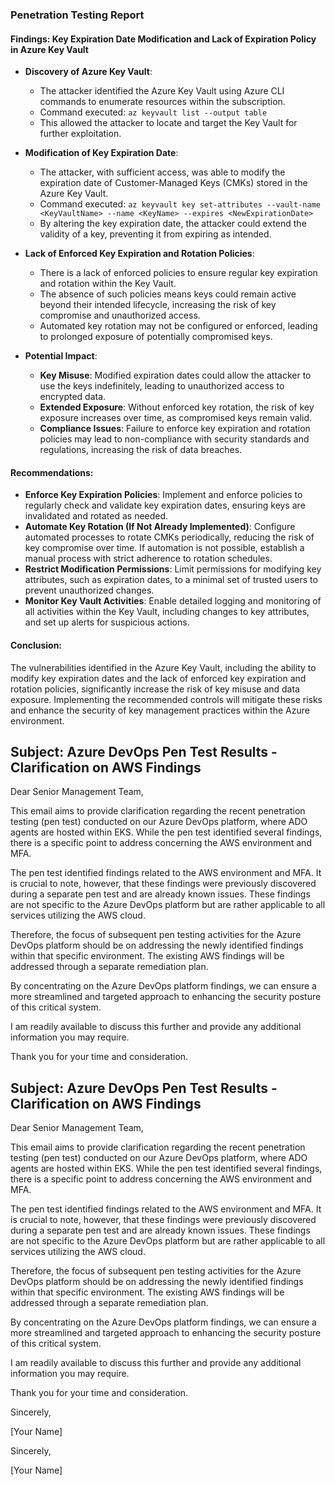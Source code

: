 ### Penetration Testing Report

#### Findings: Key Expiration Date Modification and Lack of Expiration Policy in Azure Key Vault

- **Discovery of Azure Key Vault**:
  - The attacker identified the Azure Key Vault using Azure CLI commands to enumerate resources within the subscription.
  - Command executed: `az keyvault list --output table`
  - This allowed the attacker to locate and target the Key Vault for further exploitation.

- **Modification of Key Expiration Date**:
  - The attacker, with sufficient access, was able to modify the expiration date of Customer-Managed Keys (CMKs) stored in the Azure Key Vault.
  - Command executed: `az keyvault key set-attributes --vault-name <KeyVaultName> --name <KeyName> --expires <NewExpirationDate>`
  - By altering the key expiration date, the attacker could extend the validity of a key, preventing it from expiring as intended.

- **Lack of Enforced Key Expiration and Rotation Policies**:
  - There is a lack of enforced policies to ensure regular key expiration and rotation within the Key Vault.
  - The absence of such policies means keys could remain active beyond their intended lifecycle, increasing the risk of key compromise and unauthorized access.
  - Automated key rotation may not be configured or enforced, leading to prolonged exposure of potentially compromised keys.

- **Potential Impact**:
  - **Key Misuse**: Modified expiration dates could allow the attacker to use the keys indefinitely, leading to unauthorized access to encrypted data.
  - **Extended Exposure**: Without enforced key rotation, the risk of key exposure increases over time, as compromised keys remain valid.
  - **Compliance Issues**: Failure to enforce key expiration and rotation policies may lead to non-compliance with security standards and regulations, increasing the risk of data breaches.

#### Recommendations:

- **Enforce Key Expiration Policies**: Implement and enforce policies to regularly check and validate key expiration dates, ensuring keys are invalidated and rotated as needed.
- **Automate Key Rotation (If Not Already Implemented)**: Configure automated processes to rotate CMKs periodically, reducing the risk of key compromise over time. If automation is not possible, establish a manual process with strict adherence to rotation schedules.
- **Restrict Modification Permissions**: Limit permissions for modifying key attributes, such as expiration dates, to a minimal set of trusted users to prevent unauthorized changes.
- **Monitor Key Vault Activities**: Enable detailed logging and monitoring of all activities within the Key Vault, including changes to key attributes, and set up alerts for suspicious actions.

#### Conclusion:
The vulnerabilities identified in the Azure Key Vault, including the ability to modify key expiration dates and the lack of enforced key expiration and rotation policies, significantly increase the risk of key misuse and data exposure. Implementing the recommended controls will mitigate these risks and enhance the security of key management practices within the Azure environment.






## Subject: Azure DevOps Pen Test Results - Clarification on AWS Findings

Dear Senior Management Team,

This email aims to provide clarification regarding the recent penetration testing (pen test) conducted on our Azure DevOps platform, where ADO agents are hosted within EKS. While the pen test identified several findings, there is a specific point to address concerning the AWS environment and MFA.

The pen test identified findings related to the AWS environment and MFA. It is crucial to note, however, that these findings were previously discovered during a separate pen test and are already known issues. These findings are not specific to the Azure DevOps platform but are rather applicable to all services utilizing the AWS cloud.

Therefore, the focus of subsequent pen testing activities for the Azure DevOps platform should be on addressing the newly identified findings within that specific environment. The existing AWS findings will be addressed through a separate remediation plan.

By concentrating on the Azure DevOps platform findings, we can ensure a more streamlined and targeted approach to enhancing the security posture of this critical system.

I am readily available to discuss this further and provide any additional information you may require.

Thank you for your time and consideration.






## Subject: Azure DevOps Pen Test Results - Clarification on AWS Findings

Dear Senior Management Team,

This email aims to provide clarification regarding the recent penetration testing (pen test) conducted on our Azure DevOps platform, where ADO agents are hosted within EKS. While the pen test identified several findings, there is a specific point to address concerning the AWS environment and MFA.

The pen test identified findings related to the AWS environment and MFA. It is crucial to note, however, that these findings were previously discovered during a separate pen test and are already known issues. These findings are not specific to the Azure DevOps platform but are rather applicable to all services utilizing the AWS cloud.

Therefore, the focus of subsequent pen testing activities for the Azure DevOps platform should be on addressing the newly identified findings within that specific environment. The existing AWS findings will be addressed through a separate remediation plan.

By concentrating on the Azure DevOps platform findings, we can ensure a more streamlined and targeted approach to enhancing the security posture of this critical system.

I am readily available to discuss this further and provide any additional information you may require.

Thank you for your time and consideration.

Sincerely,

[Your Name]

Sincerely,

[Your Name]

